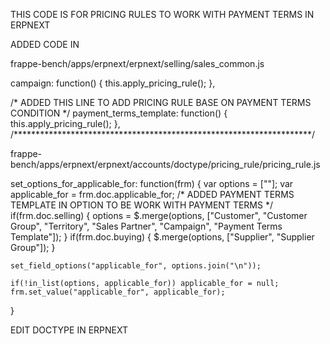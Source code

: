THIS CODE IS FOR PRICING RULES TO WORK WITH PAYMENT TERMS IN ERPNEXT

ADDED CODE IN 

frappe-bench/apps/erpnext/erpnext/selling/sales_common.js

campaign: function() {
		this.apply_pricing_rule();
},

/* ADDED THIS LINE TO ADD PRICING RULE BASE ON PAYMENT TERMS CONDITION */
payment_terms_template: function() {
		this.apply_pricing_rule();
},
/********************************************************************/


frappe-bench/apps/erpnext/erpnext/accounts/doctype/pricing_rule/pricing_rule.js

set_options_for_applicable_for: function(frm) {
	var options = [""];
	var applicable_for = frm.doc.applicable_for;
	/* ADDED PAYMENT TERMS TEMPLATE IN OPTION TO BE WORK WITH PAYMENT TERMS */
	if(frm.doc.selling) {
		options = $.merge(options, ["Customer", "Customer Group", "Territory", "Sales Partner", "Campaign", "Payment Terms Template"]);
	}
	if(frm.doc.buying) {
		$.merge(options, ["Supplier", "Supplier Group"]);
	}

	set_field_options("applicable_for", options.join("\n"));

	if(!in_list(options, applicable_for)) applicable_for = null;
	frm.set_value("applicable_for", applicable_for);
}

EDIT DOCTYPE IN ERPNEXT

